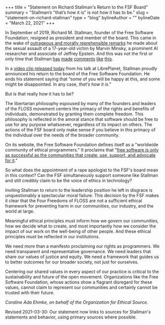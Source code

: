 +++
title = "Statement on Richard Stallman's Return to the FSF Board"
summary = "Stallman’s \"that’s how it is\" is not how it has to be."
slug = "statement-on-richard-stallman"
type = "blog"
bylineAuthor = ""
bylineDate = "March 22, 2021"
+++

In September of 2019, Richard M. Stallman, founder of the Free Software
Foundation, resigned as president and member of the board. This came in the
wake of [outrageous and morally reprehensible remarks](https://www.documentcloud.org/documents/6405929-09132019142056-0001.html#16)
he made about the sexual assault of a 17-year-old victim by Marvin Minsky, a
prominent AI researcher and associate of Jeffrey Epstein. And this was not
the first or only time that Stallman [has](https://www.oreilly.com/openbook/freedom/ch14.html) [made](https://stallman.org/archives/2006-mar-jun.html#05%20June%202006%20%28Dutch%20paedophiles%20form%20political%20party%29)
[comments](https://stallman.org/archives/2012-jul-oct.html#15_September_2012_%28Censorship_of_child_pornography%29)
[like](https://www.stallman.org/archives/2018-jul-oct.html#23_September_2018_(Cody_Wilson))
[this](https://opensourcetogo.blogspot.com/2009/07/emailing-richard-stallman.html?showComment=1247268813706#c2710654169843897013).


In a [video clip released today](https://twitter.com/nixcraft/status/1373905399707955202) from his talk at LibrePlanet, Stallman proudly announced his return to the board of the Free Software Foundation. He ends his statement saying that “some of you will be happy at this, and some might be disappointed. In any case, *that’s how it is*.”

But is that really how it has to be?

The libertarian philosophy espoused by many of the founders and leaders of the FLOSS movement centers the primacy of the rights and benefits of individuals, demonstrated by granting them complete freedom. This philosophy is reflected in the amoral stance that software should be free to use for any purpose whatsoever, regardless of its impact on others. The actions of the FSF board only make sense if you believe in this primacy of the individual over the needs of the broader community.

On its website, the Free Software Foundation defines itself as a "worldwide community of ethical programmers." It proclaims that "[free software is only as successful as the communities that create, use, support, and advocate for it](https://fsf.org/community)."

So what does the appointment of a rape apologist to the FSF's board mean in this context? Can the FSF simultaneously support someone like Stallman and still credibly claim to be the voice of ethics in technology?

Inviting Stallman to return to the leadership position he left in disgrace is unquestionably a spectacular moral failure. This decision by the FSF makes it clear that the Four Freedoms of FLOSS are not a sufficient ethical framework for preventing harm in our communities, our industry, and the world at large.

Meaningful ethical principles must inform how we govern our communities, how we decide what to create, and most importantly how we consider the impact of our work on the well-being of other people. And these ethical principles must be reflected in our institutions.

We need more than a manifesto proclaiming our rights as programmers. We need transparent and representative governance. We need leaders that share our values of justice and equity. We need a framework that guides us to better outcomes for our broader society, not just for ourselves.

Centering our shared values in every aspect of our practice is critical to the sustainability and future of the open movement. Organizations like the Free Software Foundation, whose actions show a flagrant disregard for these values, cannot claim to represent our communities and certainly cannot be trusted with their future.

_Coraline Ada Ehmke, on behalf of the Organization for Ethical Source._

Revised 2021-03-30: Our statement now links to sources for Stallman's statements and behavior, using primary sources where possible.
